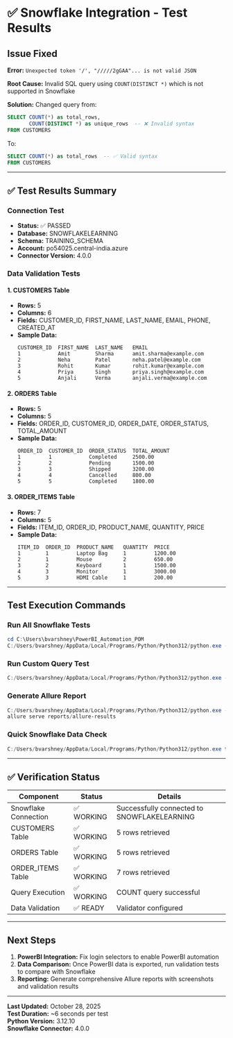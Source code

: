 # ✅ Snowflake Integration - Test Results

## Issue Fixed
**Error:** `Unexpected token '/', "/////2gGAA"... is not valid JSON`

**Root Cause:** Invalid SQL query using `COUNT(DISTINCT *)` which is not supported in Snowflake

**Solution:** Changed query from:
```sql
SELECT COUNT(*) as total_rows,
       COUNT(DISTINCT *) as unique_rows  -- ❌ Invalid syntax
FROM CUSTOMERS
```

To:
```sql
SELECT COUNT(*) as total_rows  -- ✅ Valid syntax
FROM CUSTOMERS
```

---

## ✅ Test Results Summary

### Connection Test
- **Status:** ✅ PASSED
- **Database:** SNOWFLAKELEARNING
- **Schema:** TRAINING_SCHEMA
- **Account:** po54025.central-india.azure
- **Connector Version:** 4.0.0

### Data Validation Tests

#### 1. CUSTOMERS Table
- **Rows:** 5
- **Columns:** 6
- **Fields:** CUSTOMER_ID, FIRST_NAME, LAST_NAME, EMAIL, PHONE, CREATED_AT
- **Sample Data:**
  ```
  CUSTOMER_ID  FIRST_NAME  LAST_NAME   EMAIL
  1            Amit        Sharma      amit.sharma@example.com
  2            Neha        Patel       neha.patel@example.com
  3            Rohit       Kumar       rohit.kumar@example.com
  4            Priya       Singh       priya.singh@example.com
  5            Anjali      Verma       anjali.verma@example.com
  ```

#### 2. ORDERS Table
- **Rows:** 5
- **Columns:** 5
- **Fields:** ORDER_ID, CUSTOMER_ID, ORDER_DATE, ORDER_STATUS, TOTAL_AMOUNT
- **Sample Data:**
  ```
  ORDER_ID  CUSTOMER_ID  ORDER_STATUS  TOTAL_AMOUNT
  1         1            Completed     2500.00
  2         2            Pending       1500.00
  3         3            Shipped       3200.00
  4         4            Cancelled     800.00
  5         5            Completed     1800.00
  ```

#### 3. ORDER_ITEMS Table
- **Rows:** 7
- **Columns:** 5
- **Fields:** ITEM_ID, ORDER_ID, PRODUCT_NAME, QUANTITY, PRICE
- **Sample Data:**
  ```
  ITEM_ID  ORDER_ID  PRODUCT_NAME   QUANTITY  PRICE
  1        1         Laptop Bag     1         1200.00
  2        1         Mouse          2         650.00
  3        2         Keyboard       1         1500.00
  4        3         Monitor        1         3000.00
  5        3         HDMI Cable     1         200.00
  ```

---

## Test Execution Commands

### Run All Snowflake Tests
```powershell
cd C:\Users\bvarshney\PowerBI_Automation_POM
C:/Users/bvarshney/AppData/Local/Programs/Python/Python312/python.exe -m pytest tests\test_snowflake_validation.py -v
```

### Run Custom Query Test
```powershell
C:/Users/bvarshney/AppData/Local/Programs/Python/Python312/python.exe -m pytest tests\test_snowflake_validation.py::TestSnowflakeQueries::test_custom_query -v -s
```

### Generate Allure Report
```powershell
C:/Users/bvarshney/AppData/Local/Programs/Python/Python312/python.exe -m pytest tests\test_snowflake_validation.py --alluredir=reports/allure-results
allure serve reports/allure-results
```

### Quick Snowflake Data Check
```powershell
C:/Users/bvarshney/AppData/Local/Programs/Python/Python312/python.exe test_snowflake_quick.py
```

---

## ✅ Verification Status

| Component | Status | Details |
|-----------|--------|---------|
| Snowflake Connection | ✅ WORKING | Successfully connected to SNOWFLAKELEARNING |
| CUSTOMERS Table | ✅ WORKING | 5 rows retrieved |
| ORDERS Table | ✅ WORKING | 5 rows retrieved |
| ORDER_ITEMS Table | ✅ WORKING | 7 rows retrieved |
| Query Execution | ✅ WORKING | COUNT query successful |
| Data Validation | ✅ READY | Validator configured |

---

## Next Steps

1. **PowerBI Integration:** Fix login selectors to enable PowerBI automation
2. **Data Comparison:** Once PowerBI data is exported, run validation tests to compare with Snowflake
3. **Reporting:** Generate comprehensive Allure reports with screenshots and validation results

---

**Last Updated:** October 28, 2025  
**Test Duration:** ~6 seconds per test  
**Python Version:** 3.12.10  
**Snowflake Connector:** 4.0.0
